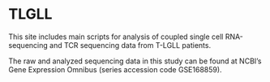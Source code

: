 # TLGLL
This site includes main scripts for analysis of coupled single cell RNA-sequencing and TCR sequencing data from T-LGLL patients.

The raw and analyzed sequencing data in this study can be found at NCBI’s Gene Expression Omnibus (series accession code GSE168859).
